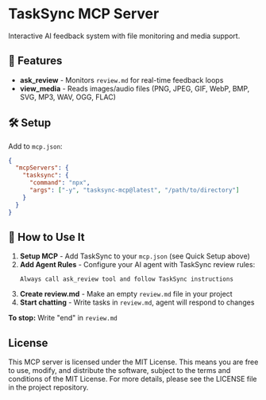 # TaskSync MCP Server

Interactive AI feedback system with file monitoring and media support.

## 🌟 Features

- **ask_review** - Monitors `review.md` for real-time feedback loops
- **view_media** - Reads images/audio files (PNG, JPEG, GIF, WebP, BMP, SVG, MP3, WAV, OGG, FLAC)

## 🛠️ Setup

Add to `mcp.json`:
```json
{
  "mcpServers": {
    "tasksync": {
      "command": "npx",
      "args": ["-y", "tasksync-mcp@latest", "/path/to/directory"]
    }
  }
}
```

## 📖 How to Use It

1. **Setup MCP** - Add TaskSync to your `mcp.json` (see Quick Setup above)
2. **Add Agent Rules** - Configure your AI agent with TaskSync review rules:
   ```
   Always call ask_review tool and follow TaskSync instructions
   ```
3. **Create review.md** - Make an empty `review.md` file in your project
4. **Start chatting** - Write tasks in `review.md`, agent will respond to changes

**To stop:** Write "end" in `review.md`

## License

This MCP server is licensed under the MIT License. This means you are free to use, modify, and distribute the software, subject to the terms and conditions of the MIT License. For more details, please see the LICENSE file in the project repository.
